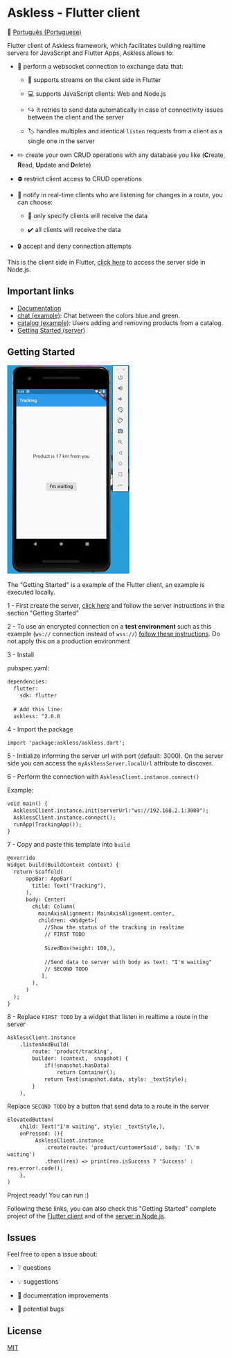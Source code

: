 # Askless - Flutter client

:checkered_flag: [Português (Portuguese)](README_PORTUGUES.md)

Flutter client of Askless framework, which facilitates building realtime servers for JavaScript and Flutter Apps,
Askless allows to:

- :handshake: perform a websocket connection to exchange data that:

    - :vibration_mode: supports streams on the client side in Flutter

    - :computer: supports JavaScript clients: Web and Node.js

    - :arrow_right_hook: it retries to send data automatically in case of connectivity issues between the client and the server

    - :label: handles multiples and identical `listen` requests from a client as a single one in the server

- :pencil2: create your own CRUD operations with any database you like (**C**reate, **R**ead, **U**pdate and **D**elete)

- :no_entry: restrict client access to CRUD operations

- :mega: notify in real-time clients who are listening for changes in a route, you can choose:

    - :no_pedestrians: only specify clients will receive the data

    - :heavy_check_mark: all clients will receive the data

- :lock: accept and deny connection attempts

This is the client side in Flutter, 
[click here](https://github.com/WiseTap/askless)
 to access the server side in Node.js.


## Important links
*  [Documentation](documentation/english_documentation.md)
*  [chat (example)](example/chat): Chat between the colors blue and green.
*  [catalog (example)](example/catalog): Users adding and removing products from a catalog.
*  [Getting Started (server)](https://github.com/WiseTap/askless)

## Getting Started

![Alt Text](example/tracking/tracking-readme.gif)

The "Getting Started" is a example of the Flutter client,
an example is executed locally.
 
1 - First create the server, [click here](https://github.com/WiseTap/askless) and
follow the server instructions in the section "Getting Started"

2 - To use an encrypted connection on a **test environment** such as this example
(`ws://` connection instead of `wss://`) [follow these instructions](https://flutter.dev/docs/release/breaking-changes/network-policy-ios-android).
Do not apply this on a production environment

3 - Install

pubspec.yaml:

    dependencies:
      flutter:
        sdk: flutter
        
      # Add this line:
      askless: ^2.0.0

4 - Import the package

    import 'package:askless/askless.dart';

5 - Initialize
informing the server url with port (default: 3000).
On the server side you can access the `myAsklessServer.localUrl` attribute
to discover.

6 - Perform the connection with `AsklessClient.instance.connect()`
    
Example:

    void main() {
      AsklessClient.instance.init(serverUrl:"ws://192.168.2.1:3000");
      AsklessClient.instance.connect();
      runApp(TrackingApp());
    }    


7 - Copy and paste this template into `build`

    @override
    Widget build(BuildContext context) {
      return Scaffold(
          appBar: AppBar(
            title: Text("Tracking"),
          ),
          body: Center(
            child: Column(
              mainAxisAlignment: MainAxisAlignment.center,
              children: <Widget>[
                //Show the status of the tracking in realtime
                // FIRST TODO
    
                SizedBox(height: 100,),
    
                //Send data to server with body as text: "I'm waiting"
                // SECOND TODO
               ],
            ),
          )
      );
    }

8 - Replace `FIRST TODO` by a widget that listen in realtime
a route in the server
 
    AsklessClient.instance
        .listenAndBuild(
            route: 'product/tracking',
            builder: (context,  snapshot) {
                if(!snapshot.hasData)
                    return Container();
                return Text(snapshot.data, style: _textStyle);
            }
        ),

 Replace `SECOND TODO` by a button that send data
 to a route in the server
 
    ElevatedButton(
        child: Text("I'm waiting", style: _textStyle,),
        onPressed: (){
             AsklessClient.instance
                .create(route: 'product/customerSaid', body: 'I\'m waiting')
                .then((res) => print(res.isSuccess ? 'Success' : res.error!.code));
        },
    )

Project ready! You can run :)

Following these links, you can also check this
"Getting Started" complete project of the
 [Flutter client](example/tracking) and of the
 [server in Node.js](https://github.com/WiseTap/askless/blob/master/example/tracking-ts/index.ts).


## Issues

Feel free to open a issue about:

- :grey_question: questions

- :bulb: suggestions

- :page_facing_up: documentation improvements

- :ant: potential bugs


## License

[MIT](LICENSE)
